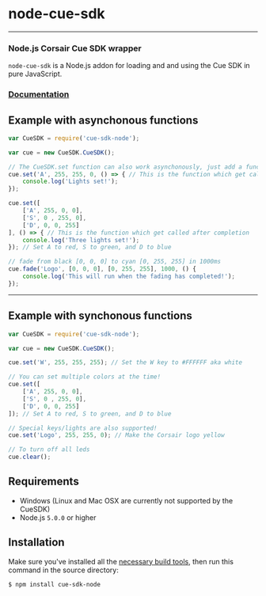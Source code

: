 node-cue-sdk
========
***
### Node.js Corsair Cue SDK wrapper
`node-cue-sdk` is a Node.js addon for loading and and using the Cue SDK in
pure JavaScript.

### <a href="https://github.com/Yannicked/node-cue-sdk/wiki/Documentation">Documentation</a>

Example with asynchonous functions
-------

``` js
var CueSDK = require('cue-sdk-node');

var cue = new CueSDK.CueSDK();

// The CueSDK.set function can also work asynchonously, just add a function to the arguments and it'll be asynchonous
cue.set('A', 255, 255, 0, () => { // This is the function which get called after completion
    console.log('Lights set!');
});

cue.set([
    ['A', 255, 0, 0],
    ['S', 0 , 255, 0],
    ['D', 0, 0, 255]
], () => { // This is the function which get called after completion
    console.log('Three lights set!');
}); // Set A to red, S to green, and D to blue

// fade from black [0, 0, 0] to cyan [0, 255, 255] in 1000ms
cue.fade('Logo', [0, 0, 0], [0, 255, 255], 1000, () {
    console.log('This will run when the fading has completed!');
});

```
***
Example with synchonous functions
-------

``` js
var CueSDK = require('cue-sdk-node');

var cue = new CueSDK.CueSDK();

cue.set('W', 255, 255, 255); // Set the W key to #FFFFFF aka white

// You can set multiple colors at the time!
cue.set([
    ['A', 255, 0, 0],
    ['S', 0 , 255, 0],
    ['D', 0, 0, 255]
]); // Set A to red, S to green, and D to blue

// Special keys/lights are also supported!
cue.set('Logo', 255, 255, 0); // Make the Corsair logo yellow

// To turn off all leds
cue.clear();

```

Requirements
------------

 * Windows (Linux and Mac OSX are currently not supported by the CueSDK)
 * Node.js ```5.0.0``` or higher

Installation
------------

Make sure you've installed all the [necessary build
tools](https://github.com/TooTallNate/node-gyp#installation),
then run this command in the source directory:

``` bash
$ npm install cue-sdk-node
```
